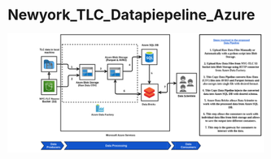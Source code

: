 # Newyork_TLC_Datapiepeline_Azure
![](https://github.com/venu1807/Newyork_TLC_Datapiepeline_Azure/blob/main/Newyork_TLC_Dataset_Azure.png)
